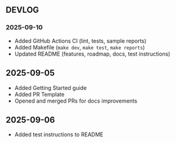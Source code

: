 ## DEVLOG

### 2025-09-10
- Added GitHub Actions CI (lint, tests, sample reports)
- Added Makefile (`make dev`, `make test`, `make reports`)
- Updated README (features, roadmap, docs, test instructions)
## 2025-09-05
- Added Getting Started guide
- Added PR Template
- Opened and merged PRs for docs improvements

## 2025-09-06
- Added test instructions to README

